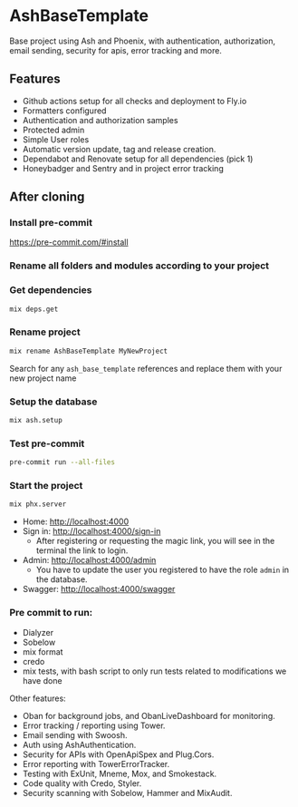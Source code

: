 # AshBaseTemplate

Base project using Ash and Phoenix, with authentication, authorization, email sending, security for apis, error tracking and more.

## Features

- Github actions setup for all checks and deployment to Fly.io
- Formatters configured
- Authentication and authorization samples
- Protected admin
- Simple User roles
- Automatic version update, tag and release creation.
- Dependabot and Renovate setup for all dependencies (pick 1)
- Honeybadger and Sentry and in project error tracking

## After cloning

### Install pre-commit

<https://pre-commit.com/#install>

### Rename all folders and modules according to your project

### Get dependencies

```bash
mix deps.get
```

### Rename project

```bash
mix rename AshBaseTemplate MyNewProject
```

Search for any `ash_base_template` references and replace them with your new project name

### Setup the database

```bash
mix ash.setup
```

### Test pre-commit

```bash
pre-commit run --all-files
```

### Start the project

```bash
mix phx.server
```

- Home: <http://localhost:4000>
- Sign in: <http://localhost:4000/sign-in>
  - After registering or requesting the magic link, you will see in the terminal the link to login.
- Admin: <http://localhost:4000/admin>
  - You have to update the user you registered to have the role `admin` in the database.
- Swagger: <http://localhost:4000/swagger>

### Pre commit to run:

- Dialyzer
- Sobelow
- mix format
- credo
- mix tests, with bash script to only run tests related to modifications we have done

Other features:

- Oban for background jobs, and ObanLiveDashboard for monitoring.
- Error tracking / reporting using Tower.
- Email sending with Swoosh.
- Auth using AshAuthentication.
- Security for APIs with OpenApiSpex and Plug.Cors.
- Error reporting with TowerErrorTracker.
- Testing with ExUnit, Mneme, Mox, and Smokestack.
- Code quality with Credo, Styler.
- Security scanning with Sobelow, Hammer and MixAudit.
